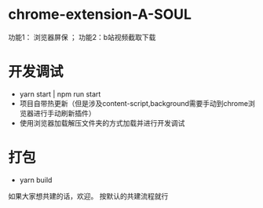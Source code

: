 # chrome-extension-A-SOUL
功能1： 浏览器屏保  ； 功能2：b站视频截取下载


# 开发调试
- yarn start |  npm run start
- 项目自带热更新（但是涉及content-script,background需要手动到chrome浏览器进行手动刷新插件）
- 使用浏览器加载解压文件夹的方式加载并进行开发调试

# 打包
- yarn build


如果大家想共建的话，欢迎。 按默认的共建流程就行